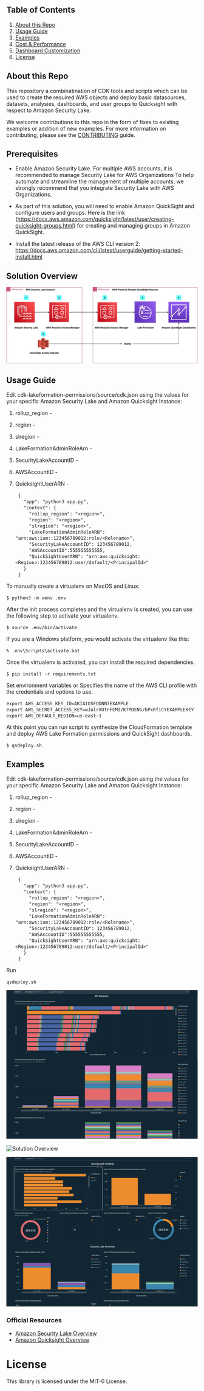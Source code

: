 ## Table of Contents
1. [About this Repo](#About)
2. [Usage Guide](#Usage)
3. [Examples](#Examples)
4. [Cost & Performance](#Cost&Performance)
5. [Dashboard Customization](#DashboardCustomization)
6. [License](#License)

## About this Repo <a name="About"></a>

This repository a combinatination of CDK tools and scripts which can be used to create the required AWS objects and deploy basic datasources, datasets, analysies, dashboards, and user groups to Quicksight with respect to Amazon Security Lake.

We welcome contributions to this repo in the form of fixes to existing examples or addition of new examples. For more information on contributing, please see the [CONTRIBUTING](https://github.com/aws-samples/amazon-security-lake/blob/main/CONTRIBUTING.md) guide.

## Prerequisites <a name="Prerequisites"></a>
* Enable Amazon Security Lake. For multiple AWS accounts, it is recommended to manage Security Lake for AWS Organizations To help automate and streamline the management of multiple accounts, we strongly recommend that you integrate Security Lake with AWS Organizations.

* As part of this solution, you will need to enable Amazon QuickSight and configure users and groups. Here is the link (https://docs.aws.amazon.com/quicksight/latest/user/creating-quicksight-groups.html) for creating and managing groups in Amazon QuickSight. 

* Install the latest release of the AWS CLI version 2: https://docs.aws.amazon.com/cli/latest/userguide/getting-started-install.html

## Solution Overview <a name="Solution Overview"></a>

![Solution Overview](/images/security_lake_quicksight_deployment_architecture.jpg)

## Usage Guide <a name="Usage"></a>

Edit cdk-lakeformation-permissions/source/cdk.json using the values for your specific Amazon Security Lake and Amazon Quicksight Instance:

1. rollup_region - 
2. region - 
3. slregion - 
4. LakeFormationAdminRoleArn - 
5. SecurityLakeAccountID - 
6. AWSAccountID - 
7. QuicksightUserARN - 


		{
		  "app": "python3 app.py",
		  "context": {
		    "rollup_region": "<region>",
		    "region": "<region>",
		    "slregion": "<region>",
		    "LakeFormationAdminRoleARN": "arn:aws:iam::123456789012:role/<Rolename>",
		    "SecurityLakeAccountID": 123456789012,
		    "AWSAccountID":555555555555,
		    "QuickSightUserARN": "arn:aws:quicksight:<Region>:123456789012:user/default/<PrincipalId>"   
		  }
		}


To manually create a virtualenv on MacOS and Linux:

```
$ python3 -m venv .env
```

After the init process completes and the virtualenv is created, you can use the following
step to activate your virtualenv.

```
$ source .env/bin/activate
```

If you are a Windows platform, you would activate the virtualenv like this:

```
% .env\Scripts\activate.bat
```

Once the virtualenv is activated, you can install the required dependencies.

```
$ pip install -r requirements.txt
```

Set environment variables or Specifies the name of the AWS CLI profile with the credentials and options to use.

```
export AWS_ACCESS_KEY_ID=AKIAIOSFODNN7EXAMPLE
export AWS_SECRET_ACCESS_KEY=wJalrXUtnFEMI/K7MDENG/bPxRfiCYEXAMPLEKEY
export AWS_DEFAULT_REGION=us-east-1
```

At this point you can run script to synthesize the CloudFormation template and deploy AWS Lake Formation permissions and QuickSight dashboards.

```
$ qsdeploy.sh
```

## Examples <a name="Examples"></a>

Edit cdk-lakeformation-permissions/source/cdk.json using the values for your specific Amazon Security Lake and Amazon Quicksight Instance:

1. rollup_region - 
2. region - 
3. slregion - 
4. LakeFormationAdminRoleArn - 
5. SecurityLakeAccountID - 
6. AWSAccountID - 
7. QuicksightUserARN - 
	
	
		{
		  "app": "python3 app.py",
		  "context": {
		    "rollup_region": "<region>",
		    "region": "<region>",
		    "slregion": "<region>",
		    "LakeFormationAdminRoleARN": "arn:aws:iam::123456789012:role/<Rolename>",
		    "SecurityLakeAccountID": 123456789012,
		    "AWSAccountID":555555555555,
		    "QuickSightUserARN": "arn:aws:quicksight:<Region>:123456789012:user/default/<PrincipalId>"   
		  }
		}
  
Run 

	qsdeploy.sh
	
	
![Solution Overview](/images/analyst.png)

![Solution Overview](/imagescustodian.png)

![Solution Overview](/images/executive.png)

### Official Resources
- [Amazon Security Lake Overview](https://aws.amazon.com/security-lake/)
- [Amazon Quicksight Overview](https://aws.amazon.com/quicksight/)

# License <a name="License"></a>

This library is licensed under the MIT-0 License.
